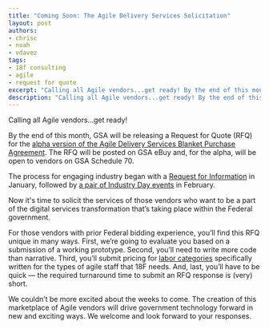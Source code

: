 ```yaml
---
title: "Coming Soon: The Agile Delivery Services Solicitation"
layout: post
authors:
- chrisc
- noah
- vdavez
tags:
- 18f consulting
- agile
- request for quote
excerpt: "Calling all Agile vendors...get ready! By the end of this month, GSA will be releasing a Request for Quote (RFQ) for the alpha version of the Agile Delivery Services Blanket Purchase Agreement"
description: "Calling all Agile vendors...get ready! By the end of this month, GSA will be releasing a Request for Quote (RFQ) for the alpha version of the Agile Delivery Services Blanket Purchase Agreement"
---
```


Calling all Agile vendors...get ready!

By the end of this month, GSA will be releasing a Request for Quote
(RFQ) for the [alpha version of the Agile Delivery Services Blanket
Purchase
Agreement](https://18f.gsa.gov/2015/01/08/creating-a-federal-marketplace-for-agile-delivery-services/).
The RFQ will be posted on GSA eBuy and, for the alpha, will be open to vendors on GSA Schedule 70.

The process for engaging industry began with a [Request for
Information](https://www.fbo.gov/index?s=opportunity&mode=form&tab=core&id=e0807fc8a69115f0e352f6f0c135697a)
in January, followed by [a pair of Industry Day
events](https://18f.gsa.gov/2015/02/12/highlights-from-the-agile-delivery-services-industry-day-events/)
in February.

Now it's time to solicit the services of those vendors who want to be a part of the digital services transformation that’s taking place within the Federal government.

For those vendors with prior Federal bidding experience, you’ll find this RFQ unique in many ways. First, we’re going to evaluate you based on a submission of a working prototype. Second, you’ll need to write more code than narrative. Third, you’ll submit pricing for [labor
categories](https://18f.gsa.gov/2015/03/10/Labor-Category-Descriptions-for-Agile-Procurements/) specifically written for the types of agile staff that 18F needs. And, last, you’ll have to be quick &#8212; the required turnaround time to submit an RFQ response is (very) short.

We couldn’t be more excited about the weeks to come. The creation of this marketplace of Agile vendors will drive government technology forward in new and exciting ways. We welcome and look forward to your responses.
